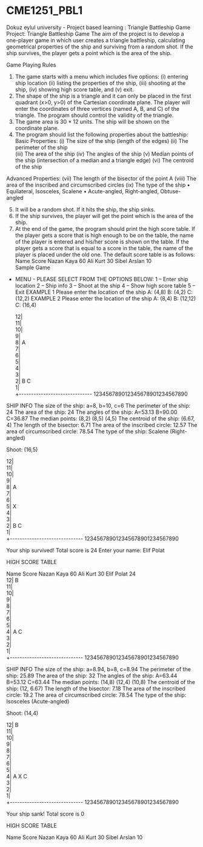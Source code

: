# CME1251_PBL1
Dokuz eylul university - Project based learning : Triangle Battleship Game
Project:  Triangle Battleship Game
The aim of the project is to develop a one-player game in which user creates a triangle battleship, calculating geometrical properties of the ship and surviving from a random shot. If the ship survives, the player gets a point which is the area of the ship. 

Game Playing Rules
1.	The game starts with a menu which includes five options: (i) entering ship location (ii) listing the properties of the ship, (iii) shooting at the ship, (iv) showing high score table, and (v) exit. 
2.	The shape of the ship is a triangle and it can only be placed in the first quadrant (x>0, y>0) of the Cartesian coordinate plane. The player will enter the coordinates of three vertices (named A, B, and C) of the triangle. The program should control the validity of the triangle.
3.	The game area is 30 * 12 units. The ship will be shown on the coordinate plane.
4.	The program should list the following properties about the battleship: 
Basic Properties:
(i)	The size of the ship (length of the edges)
(ii)	The perimeter of the ship	
(iii)	The area of the ship
(iv)	The angles of the ship
(v)	Median points of the ship (intersection of a median and a triangle edge)
(vi)	The centroid of the ship	

Advanced Properties:
(vii)	The length of the bisector of the point A
(viii)	The area of the inscribed and circumscribed circles
(ix)	The type of the ship
•	Equilateral, Isosceles, Scalene
•	Acute-angled, Right-angled, Obtuse-angled

5.	It will be a random shot. If it hits the ship, the ship sinks.
6.	If the ship survives, the player will get the point which is the area of the ship.
7.	At the end of the game, the program should print the high score table. If the player gets a score that is high enough to be on the table, the name of the player is entered and his/her score is shown on the table. 
If the player gets a score that is equal to a score in the table, the name of the player is placed under the old one.
The default score table is as follows:
	Name 			Score
	Nazan Kaya		60
	Ali Kurt			30
	Sibel Arslan		10	 
Sample Game  
- MENU -
 PLEASE SELECT FROM THE OPTIONS BELOW:
	1 – Enter ship location 
	2 – Ship info 
	3 – Shoot at the ship 
	4 – Show high score table
	5 – Exit
EXAMPLE 1
Please enter the location of the ship
A: (4,8)
B: (4,2)
C: (12,2)	EXAMPLE 2
Please enter the location of the ship
A: (8,4)
B: (12,12)
C: (16,4)

  12|                              
  11|                              
  10|                              
   9|                              
   8|   A                          
   7|                              
   6|                              
   5|                              
   4|                              
   3|                              
   2|   B       C                  
   1|                              
    +------------------------------
     123456789012345678901234567890

SHIP INFO
The size of the ship: a=8, b=10, c=6
The perimeter of the ship: 24
The area of the ship: 24
The angles of the ship: A=53.13 B=90.00 C=36.87 
The median points:  (8,2) (8,5) (4,5)
The centroid of the ship:  (6.67, 4) 
The length of the bisector: 6.71
The area of the inscribed circle: 12.57
The area of circumscribed circle: 78.54
The type of the ship: Scalene (Right-angled)  

Shoot: (16,5) 

  12|                              
  11|                              
  10|                              
   9|                              
   8|   A                          
   7|                              
   6|                              
   5|               X              
   4|                              
   3|                              
   2|   B       C                  
   1|                              
    +------------------------------
     123456789012345678901234567890

Your ship survived! Total score is 24 
Enter your name: Elif Polat

HIGH SCORE TABLE

Name  	        	Score
Nazan Kaya		60
Ali Kurt		30
Elif Polat		24	
  12|           B                  
  11|                              
  10|                              
   9|                              
   8|                              
   7|                              
   6|                              
   5|                              
   4|       A       C              
   3|                              
   2|                              
   1|                              
    +------------------------------
     123456789012345678901234567890

SHIP INFO
The size of the ship: a=8.94, b=8, c=8.94 
The perimeter of the ship: 25.89
The area of the ship: 32
The angles of the ship: A=63.44 B=53.12 C=63.44
The median points:  (14,8) (12,4) (10,8)
The centroid of the ship:  (12, 6.67) 
The length of the bisector: 7.18
The area of the inscribed circle: 19.2
The area of circumscribed circle: 78.54
The type of the ship: Isosceles (Acute-angled) 

Shoot: (14,4) 

  12|           B                  
  11|                              
  10|                              
   9|                              
   8|                              
   7|                              
   6|                              
   5|                              
   4|       A     X C              
   3|                              
   2|                              
   1|                              
    +------------------------------
     123456789012345678901234567890

Your ship sank! Total score is 0  

HIGH SCORE TABLE

Name  	        	Score
Nazan Kaya		60
Ali Kurt		30
Sibel Arslan		10


